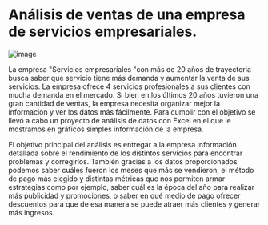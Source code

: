 # Análisis de ventas de una empresa de servicios empresariales.
![image](https://github.com/diegoanalyst/Proyecto-Excel/assets/142178781/f7470d08-9d82-4961-8cb1-388589dafbc3)

La empresa "Servicios empresariales "con más de 20 años de trayectoria busca saber que servicio tiene más demanda y aumentar la venta de sus servicios. La empresa ofrece 4 servicios profesionales a sus clientes con mucha demanda en el mercado. Si bien en los últimos 20 años tuvieron una gran cantidad de ventas, la empresa necesita organizar mejor la información y ver los datos más fácilmente. Para cumplir con el objetivo se llevó a cabo un proyecto de análisis de datos con Excel en el que le mostramos en gráficos simples información de la empresa.

El objetivo principal del análisis es entregar a la empresa información detallada sobre el rendimiento de los distintos servicios para encontrar problemas y corregirlos. También gracias a los datos proporcionados podemos saber cuáles fueron los meses que más se vendieron, el método de pago más elegido y distintas métricas que nos permiten armar estrategias como por ejemplo, saber cuál es la época del año para realizar más publicidad y promociones, o saber en qué medio de pago ofrecer descuentos para que de esa manera se puede atraer más clientes y generar más ingresos.




